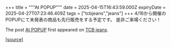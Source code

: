 +++
title = """At POPUP"""
date = 2025-04-15T16:43:59.000Z
expiryDate = 2025-04-27T07:23:46.409Z
tags = ["tcbjeans","jeans"]
+++
4/16から開催のPOPUPにて未発表の商品も先行販売をする予定です。 是非ご来場ください！

The post [At POPUP](http://tcbjeans.com/2025/04/16/52051) first appeared on [TCB jeans](http://tcbjeans.com).

[[source]](http://tcbjeans.com/2025/04/16/52051)
